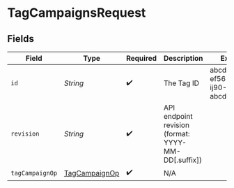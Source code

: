 # TagCampaignsRequest


## Fields

| Field                                                     | Type                                                      | Required                                                  | Description                                               | Example                                                   |
| --------------------------------------------------------- | --------------------------------------------------------- | --------------------------------------------------------- | --------------------------------------------------------- | --------------------------------------------------------- |
| `id`                                                      | *String*                                                  | :heavy_check_mark:                                        | The Tag ID                                                | abcd1234-ef56-gh78-ij90-abcdef123456                      |
| `revision`                                                | *String*                                                  | :heavy_check_mark:                                        | API endpoint revision (format: YYYY-MM-DD[.suffix])       |                                                           |
| `tagCampaignOp`                                           | [TagCampaignOp](../../models/components/TagCampaignOp.md) | :heavy_check_mark:                                        | N/A                                                       |                                                           |